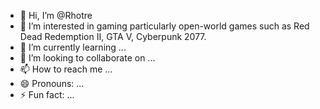 - 👋 Hi, I’m @Rhotre
- 👀 I’m interested in gaming particularly open-world games such as Red Dead Redemption II, GTA V, Cyberpunk 2077.
- 🌱 I’m currently learning ...
- 💞️ I’m looking to collaborate on ...
- 📫 How to reach me ...
- 😄 Pronouns: ...
- ⚡ Fun fact: ...

<!---
Rhotre/Rhotre is a ✨ special ✨ repository because its `README.md` (this file) appears on your GitHub profile.
You can click the Preview link to take a look at your changes.
--->
